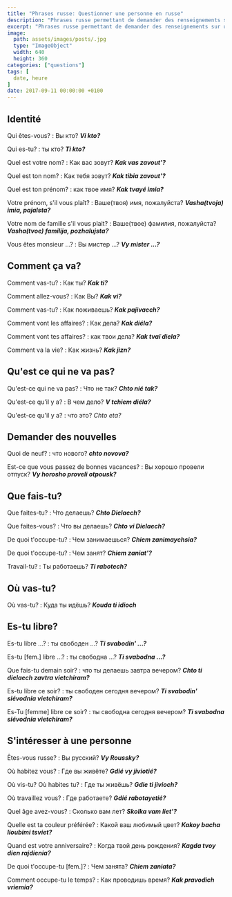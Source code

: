 ```yaml
---
title: "Phrases russe: Questionner une personne en russe"
description: "Phrases russe permettant de demander des renseignements sur une personne."
excerpt: "Phrases russe permettant de demander des renseignements sur une personne"
image:
  path: assets/images/posts/.jpg
  type: "ImageObject"
  width: 640
  height: 360
categories: ["questions"]
tags: [
  date, heure
]
date: 2017-09-11 00:00:00 +0100
---
```


## Identité

Qui êtes-vous?
: Вы кто?
*__Vi kto?__*

Qui es-tu?
: ты кто?
*__Ti kto?__*

Quel est votre nom?
: Как вас зовут?
*__Kak vas zavout'?__*

Quel est ton nom?
: Как тебя зовут?
*__Kak tibia zavout'?__*

Quel est ton prénom?
: как твое имя?
*__Kak tvayé imia?__*

Votre prénom, s'il vous plaît?
: Ваше(твоя) имя, пожалуйста?
*__Vasha(tvoja) imia, pajalsta?__*

Votre nom de famille s'il vous plait?
: Ваше(твое) фамилия, пожалуйста?
*__Vasha(tvoe) familija, pozhalujsta?__*

Vous êtes monsieur ...?
: Вы мистер ...?
*__Vy mister ...?__*


## Comment ça va?

Comment vas-tu?
: Как ты?
*__Kak ti?__*

Comment allez-vous?
: Как Вы?
*__Kak vi?__*

Comment vas-tu?
: Как поживаешь?
*__Kak pajivaech?__*

Comment vont les affaires?
: Как дела?
*__Kak diéla?__*

Comment vont tes affaires?
: как твои дела?
*__Kak tvaï diela?__*

Comment va la vie?
: Как жизнь?
*__Kak jizn?__*


## Qu'est ce qui ne va pas?

Qu'est-ce qui ne va pas?
: Что не так?
*__Chto nié tak?__*

Qu'est-ce qu’il y a?
: В чем дело?
*__V tchiem diéla?__*

Qu'est-ce qu'il y a?
: что это?
*Chto eta?*


## Demander des nouvelles

Quoi de neuf?
: что нового?
*__chto novova?__*

Est-ce que vous passez de bonnes vacances?
: Вы хорошо провели отпуск?
*__Vy horosho proveli otpousk?__*


## Que fais-tu?

Que faites-tu?
: Что делаешь?
*__Chto Dielaech?__*

Que faites-vous?
: Что вы делаешь?
*__Chto vi Dielaech?__*

De quoi t'occupe-tu?
: Чем занимаешься?
*__Chiem zanimaychsia?__*

De quoi t'occupe-tu?
: Чем занят?
*__Chiem zaniat'?__*

Travail-tu?
: Ты работаешь?
*__Ti rabotech?__*


## Où vas-tu?

Où vas-tu?
: Куда ты идёшь?
*__Kouda ti idioch__*


## Es-tu libre?

Es-tu libre ...?
: ты свободен ...?
*__Ti svabodin' ...?__*

Es-tu [fem.] libre ...?
: ты свободна ...?
*__Ti svabodna ...?__*

Que fais-tu demain soir?
: что ты делаешь завтра вечером?
*__Chto ti dielaech zavtra vietchiram?__*

Es-tu libre ce soir?
: ты свободен сегодня вечером?
*__Ti svabodin' siévodnia vietchiram?__*

Es-Tu [femme] libre ce soir?
: ты свободна сегодня вечером?
*__Ti svabodna siévodnia vietchiram?__*


## S'intéresser à une personne

Êtes-vous russe?
: Вы русский?
*__Vy Roussky?__*

Où habitez vous?
: Где вы живёте?
*__Gdié vy jiviotié?__*

Où vis-tu? Où habites tu?
: Где ты живёшь?
*__Gdie ti jivioch?__*

Où travaillez vous?
: Где работаете?
*__Gdié rabotayetié?__*

Quel âge avez-vous?
: Сколько вaм лeт?
*__Skolka vam liet'?__*

Quelle est ta couleur préférée?
: Какой ваш любимый цвет?
*__Kakoy bacha lioubimi tsviet?__*

Quand est votre anniversaire?
: Когда твой день рождения?
*__Kagda tvoy dien rajdienia?__*

De quoi t'occupe-tu [fem.]?
: Чем занята?
*__Chiem zaniata?__*

Comment occupe-tu le temps?
: Как проводишь время?
*__Kak pravodich vriemia?__*
